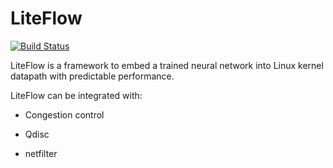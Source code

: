 # LiteFlow

[![Build Status](https://travis-ci.org/snowzjx/liteflow.svg?branch=master)](https://travis-ci.org/snowzjx/liteflow)

LiteFlow is a framework to embed a trained neural network into Linux kernel datapath with predictable performance.

LiteFlow can be integrated with:

* Congestion control

* Qdisc

* netfilter
